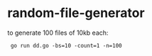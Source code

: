 # random-file-generator

to generate 100 files of 10kb each: 
```
 go run dd.go -bs=10 -count=1 -n=100
```

